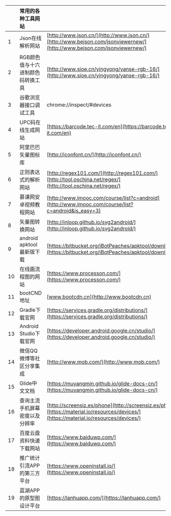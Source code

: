 |      | 常用的各种工具网站                |                                                              |
| :--- | :--- | :--- |
| 1 | Json在线解析网站 | [http://www.json.cn/](http://www.json.cn/) <br> [http://www.bejson.com/jsonviewernew/](http://www.bejson.com/jsonviewernew/) |
| 2 | RGB颜色值与十六进制颜色码转换工具 | [http://www.sioe.cn/yingyong/yanse-rgb-16/](http://www.sioe.cn/yingyong/yanse-rgb-16/) |
| 3 | 谷歌浏览器接口调试工具 | chrome://inspect/\#devices |
| 4 | UPC码在线生成网站 | [https://barcode.tec-it.com/en](https://barcode.tec-it.com/en) |
| 5 | 阿里巴巴矢量图标库 | [http://iconfont.cn/](http://iconfont.cn/) |
| 6 | 正则表达式的解析网站 | [http://regex101.com/](http://regex101.com/)<br> [http://tool.oschina.net/regex/](http://tool.oschina.net/regex/) |
| 7 | 慕课网安卓视频教程网站 | [http://www.imooc.com/course/list?c=android](http://www.imooc.com/course/list?c=android&is_easy=3) |
| 8 | 矢量图转换网站 | [http://inloop.github.io/svg2android/](http://inloop.github.io/svg2android/) |
| 9 | android apktool最新版下载 | [https://bitbucket.org/iBotPeaches/apktool/downloads](https://bitbucket.org/iBotPeaches/apktool/downloads) |
| 10 | 在线画流程图的网站 | [https://www.processon.com/](https://www.processon.com/) |
| 11 | bootCND地址 | [www.bootcdn.cn](http://www.bootcdn.cn) |
| 12 | Gradle下载官网 | [https://services.gradle.org/distributions/](https://services.gradle.org/distributions/) |
| 13 | Android Studio下载官网 | [https://developer.android.google.cn/studio/](https://developer.android.google.cn/studio/) |
| 14 | 微信QQ微博等社区分享集成 | [http://www.mob.com/](http://www.mob.com/) |
| 15 | Glide中文文档 | [https://muyangmin.github.io/glide-docs-cn/](https://muyangmin.github.io/glide-docs-cn/) |
| 16 | 查询主流手机屏幕密度以及分辨率 | [http://screensiz.es/phone](http://screensiz.es/phone) <br>[https://material.io/resources/devices/](https://material.io/resources/devices/)  |
| 17 | 百度云盘资料快速下载网站 | [https://www.baiduwp.com/](https://www.baiduwp.com/) |
| 18 | 推广统计引流APP的第三方平台 | [https://www.openinstall.io/](https://www.openinstall.io/) |
| 19 | 蓝湖APP的原型图设计平台 | [https://lanhuapp.com/](https://lanhuapp.com/) |



